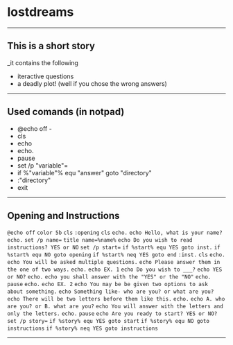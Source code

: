 # lostdreams
-------------------------------------------------
## This is a short story
_it contains the following

- iteractive questions
- a deadly plot! (well if you chose the wrong answers)
----------------------------------------------------

## Used comands (in notpad)

- @echo off -
- cls
- echo
- echo.
- pause
- set /p "variable"=
- if %"variable"% equ "answer" goto "directory"
- :"directory"
- exit

-------------------------------------------------
## Opening and Instructions

`@echo off`
`color 5b`
`cls`
`:opening`
`cls`
`echo.`
`echo Hello, what is your name?`
`echo.`
`set /p name=`
`title name=%name%`
`echo Do you wish to read instructions? YES or NO`
`set /p start=`
`if %start% equ YES goto inst.`
`if %start% equ NO goto opening`
`if %start% neq YES goto end`
`:inst.`
`cls`
`echo.`
`echo You will be asked multiple questions.`
`echo Please answer them in the one of two ways.`
`echo.`
`echo EX. 1`
`echo Do you wish to ___?`
`echo YES or NO?`
`echo.`
`echo you shall answer with the "YES" or the "NO"`
`echo.`
`pause`
`echo.`
`echo EX. 2`
`echo You may be be given two options to ask about something.`
`echo Something like- who are you? or what are you?`
`echo There will be two letters before them like this.`
`echo.`
`echo A. who are you? or B. what are you?`
`echo You will answer with the letters and only the letters.`
`echo.`
`pause`
`echo Are you ready to start? YES or NO?`
`set /p story=`
`if %story% equ YES goto start`
`if %story% equ NO goto instructions`
`if %story% neq YES goto instructions`

-------------------------------------------------------
